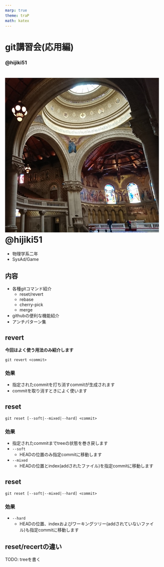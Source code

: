 ```yaml
---
marp: true
theme: traP
math: katex
---
```


<!--
headingDivider: 2
-->

<!--
class: slides
-->

# git講習会(応用編)



<!--
_class: title
-->

### @hijiki51



# ![](images/icon.JPG) @hijiki51

<!--
_class: user
-->

- 物理学系二年
- SysAd/Game
  
## 内容
- 各種gitコマンド紹介
  - reset/revert
  - rebase
  - cherry-pick
  - merge
- githubの便利な機能紹介
- アンチパターン集


## revert
**今回はよく使う用法のみ紹介します**
```
git revert <commit>
```
### 効果
- 指定されたcommitを打ち消すcommitが生成されます
- commitを取り消すときによく使います



## reset
```
git reset [--soft|--mixed|--hard] <commit>
```

### 効果
- 指定されたcommitまでtreeの状態を巻き戻します
- `--soft`
  - HEADの位置のみ指定commitに移動します
- `--mixed`
  - HEADの位置とindex(addされたファイル)を指定commitに移動します


## reset
```
git reset [--soft|--mixed|--hard] <commit>
```

### 効果

- `--hard`
  - HEADの位置、indexおよびワーキングツリー(addされていないファイル)も指定commitに移動します


## reset/recertの違い

TODO: treeを書く




